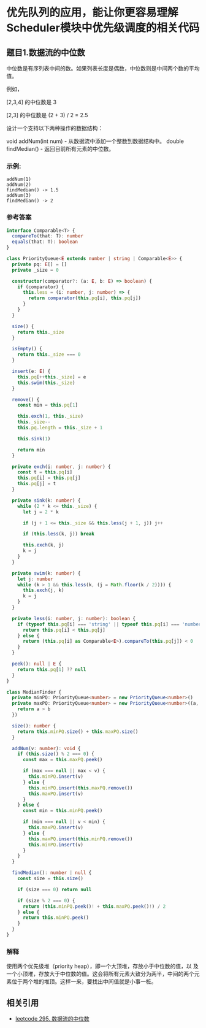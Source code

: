 # 优先队列的应用，能让你更容易理解Scheduler模块中优先级调度的相关代码

## 题目1.数据流的中位数
中位数是有序列表中间的数。如果列表长度是偶数，中位数则是中间两个数的平均值。

例如，

[2,3,4] 的中位数是 3

[2,3] 的中位数是 (2 + 3) / 2 = 2.5

设计一个支持以下两种操作的数据结构：

void addNum(int num) - 从数据流中添加一个整数到数据结构中。
double findMedian() - 返回目前所有元素的中位数。

### 示例:
```
addNum(1)
addNum(2)
findMedian() -> 1.5
addNum(3) 
findMedian() -> 2
```

### 参考答案
```ts
interface Comparable<T> {
  compareTo(that: T): number
  equals(that: T): boolean
}

class PriorityQueue<E extends number | string | Comparable<E>> {
  private pq: E[] = []
  private _size = 0

  constructor(comparator?: (a: E, b: E) => boolean) {
    if (comparator) {
      this.less = (i: number, j: number) => {
        return comparator(this.pq[i], this.pq[j])
      }
    }
  }

  size() {
    return this._size
  }

  isEmpty() {
    return this._size === 0
  }

  insert(e: E) {
    this.pq[++this._size] = e
    this.swim(this._size)
  }

  remove() {
    const min = this.pq[1]

    this.exch(1, this._size)
    this._size--
    this.pq.length = this._size + 1

    this.sink(1)

    return min
  }

  private exch(i: number, j: number) {
    const t = this.pq[i]
    this.pq[i] = this.pq[j]
    this.pq[j] = t
  }

  private sink(k: number) {
    while (2 * k <= this._size) {
      let j = 2 * k

      if (j + 1 <= this._size && this.less(j + 1, j)) j++

      if (this.less(k, j)) break

      this.exch(k, j)
      k = j
    }
  }

  private swim(k: number) {
    let j: number
    while (k > 1 && this.less(k, (j = Math.floor(k / 2)))) {
      this.exch(j, k)
      k = j
    }
  }

  private less(i: number, j: number): boolean {
    if (typeof this.pq[i] === 'string' || typeof this.pq[i] === 'number') {
      return this.pq[i] < this.pq[j]
    } else {
      return (this.pq[i] as Comparable<E>).compareTo(this.pq[j]) < 0
    }
  }

  peek(): null | E {
    return this.pq[1] ?? null
  }
}

class MedianFinder {
  private minPQ: PriorityQueue<number> = new PriorityQueue<number>()
  private maxPQ: PriorityQueue<number> = new PriorityQueue<number>((a, b) => {
    return a > b
  })

  size(): number {
    return this.minPQ.size() + this.maxPQ.size()
  }

  addNum(v: number): void {
    if (this.size() % 2 === 0) {
      const max = this.maxPQ.peek()

      if (max === null || max < v) {
        this.minPQ.insert(v)
      } else {
        this.minPQ.insert(this.maxPQ.remove())
        this.maxPQ.insert(v)
      }
    } else {
      const min = this.minPQ.peek()

      if (min === null || v < min) {
        this.maxPQ.insert(v)
      } else {
        this.maxPQ.insert(this.minPQ.remove())
        this.minPQ.insert(v)
      }
    }
  }

  findMedian(): number | null {
    const size = this.size()

    if (size === 0) return null

    if (size % 2 === 0) {
      return (this.minPQ.peek()! + this.maxPQ.peek()!) / 2
    } else {
      return this.minPQ.peek()
    }
  }
}
```
### 解释
使用两个优先级堆（priority heap），即一个大顶堆，存放小于中位数的值，以
及一个小顶堆，存放大于中位数的值。这会将所有元素大致分为两半，中间的两个元素位于两个堆的堆顶。这样一来，要找出中间值就是小事一桩。

## 相关引用
- [leetcode 295. 数据流的中位数](https://leetcode-cn.com/problems/find-median-from-data-stream/)